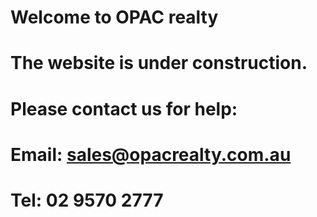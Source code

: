 # Welcome to OPAC realty
# The website is under construction. 
# Please contact us for help:
# Email: sales@opacrealty.com.au
# Tel: 02 9570 2777
